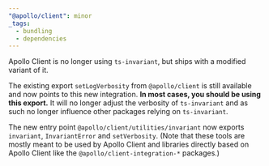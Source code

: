 ```yaml
---
"@apollo/client": minor
_tags:
  - bundling
  - dependencies
---
```


Apollo Client is no longer using `ts-invariant`, but ships with a modified variant of it.

The existing export `setLogVerbosity` from `@apollo/client` is still available and
now points to this new integration.
**In most cases, you should be using this export.**
It will no longer adjust the verbosity of `ts-invariant` and as such no longer
influence other packages relying on `ts-invariant`.

The new entry point `@apollo/client/utilities/invariant` now exports `invariant`,
`InvariantError` and `setVerbosity`.
(Note that these tools are mostly meant to be used by Apollo Client and libraries directly
based on Apollo Client like the `@apollo/client-integration-*` packages.)
